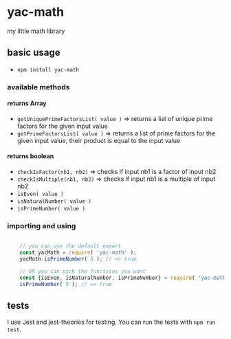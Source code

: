 # yac-math

my little math library

## basic usage

- ```npm install yac-math```

### available methods

#### returns Array

- ```getUniquePrimeFactorsList( value )``` => returns a list of unique prime factors for the given input value
- ```getPrimeFactorsList( value )``` => returns a list of prime factors for the given input value, their product is equal to the input value

#### returns boolean

- ```checkIsFactor(nb1, nb2)``` => checks if input nb1 is a factor of input nb2
- ```checkIsMultiple(nb1, nb2)``` => checks if input nb1 is a multiple of input nb2
- ```isEven( value )```
- ```isNaturalNumber( value )```
- ```isPrimeNumber( value )```

### importing and using

```javascript

    // you can use the default export
    const yacMath = require( 'yac-math' );
    yacMath.isPrimeNumber( 5 ); // => true

    // OR you can pick the functions you want
    const {isEven, isNaturalNumber, isPrimeNumber} = require( 'yac-math' );
    isPrimeNumber( 5 ); // => true

```

## tests

I use Jest and jest-theories for testing. You can run the tests with ```npm run test```.